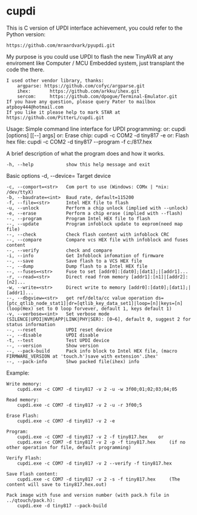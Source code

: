# cupdi

This is C version of UPDI interface achievement, you could refer to the Python version:

    https://github.com/mraardvark/pyupdi.git

My purpose is you could use UPDI to flash the new TinyAVR at any enviroment like Computer / MCU Embedded system, just transplant the code the there.

    I used other vendor library, thanks:
        argparse: https://github.com/cofyc/argparse.git
        ihex:       https://github.com/arkku/ihex.git
        sercom:     https://github.com/dpogue/Terminal-Emulator.git
    If you have any question, please query Pater to mailbox atpboy444@hotmail.com
    If you like it please help to mark STAR at https://github.com/PitterL/cupdi.git

Usage: Simple command line interface for UPDI programming:
   or: cupdi [options] [[--] args]
   or: Erase chip: cupdi -c COM2 -d tiny817 -e
   or: Flash hex file: cupdi -c COM2 -d tiny817 --program -f c:/817.hex

A brief description of what the program does and how it works.

    -h, --help            show this help message and exit

Basic options
    -d, --device=<str>    Target device
	
    -c, --comport=<str>   Com port to use (Windows: COMx | *nix: /dev/ttyX)
    -b, --baudrate=<int>  Baud rate, default=115200
    -f, --file=<str>      Intel HEX file to flash
    -u, --unlock          Perform a chip unlock (implied with --unlock)
    -e, --erase           Perform a chip erase (implied with --flash)
    --, --program         Program Intel HEX file to flash
    --, --update          Program infoblock update to eeprom(need map file)
    --, --check           Check flash content with infoblock CRC
    --, --compare         Compare vcs HEX file with infoblock and fuses content
    --, --verify          check and compare
    -i, --info            Get Infoblock infomation of firmware
    --, --save            Save flash to a VCS HEX file
    --, --dump            Dump flash to a Intel HEX file
    --, --fuses=<str>     Fuse to set [addr0]:[dat0];[dat1];|[addr1]...
    -r, --read=<str>      Direct read from memory [addr1]:[n1]|[addr2]:[n2]...
    -w, --write=<str>     Direct write to memory [addr0]:[dat0];[dat1];|[addr1]...
    --, --dbgview=<str>   get ref/delta/cc value operation ds=[ptc_qtlib_node_stat1]|dr=[qtlib_key_data_set1]|loop=[n]|keys=[n] (loop(Hex) set to 0 loop forvever, default 1, keys default 1)
    -v, --verbose=<int>   Set verbose mode (SILENCE|UPDI|NVM|APP|LINK|PHY|SER): [0~6], default 0, suggest 2 for status information
    --, --reset           UPDI reset device
    --, --disable         UPDI disable
    -t, --test            Test UPDI device
    --, --version         Show version
    --, --pack-build      Pack info block to Intel HEX file, (macro FIRMWARE_VERSION at 'touch.h')save with extension'.ihex'
    --, --pack-info       Shwo packed file(ihex) info
  
Example:

    Write memory:
        cupdi.exe -c COM7 -d tiny817 -v 2 -u -w 3f00;01;02;03;04;05
    
    Read memory:
        cupdi.exe -c COM7 -d tiny817 -v 2 -u -r 3f00;5
    
    Erase Flash:
        cupdi.exe -c COM7 -d tiny817 -v 2 -e
    
    Program:
        cupdi.exe -c COM7 -d tiny817 -v 2 -f tiny817.hex    or
        cupdi.exe -c COM7 -d tiny817 -v 2 -p -f tiny817.hex     (if no other operation for file, default programming)
    
    Verify Flash:
        cupdi.exe -c COM7 -d tiny817 -v 2 --verify -f tiny817.hex
    
    Save Flash content:
        cupdi.exe -c COM7 -d tiny817 -v 2 -s -f tiny817.hex     (The content will save to tiny817.hex.out)
	
    Pack image with fuse and version number (with pack.h file in ../qtouch/pack.h):
		cupdi.exe -d tiny817 --pack-build
	
    
  
